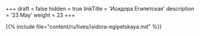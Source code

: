 +++
draft = false
hidden = true
linkTitle = 'Исидора Египетская'
description = '23 May'
weight = 23
+++

{{% include file="content/ru/lives/isidora-egipetskaya.md" %}}
